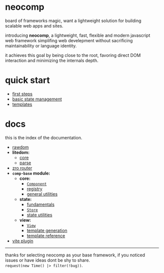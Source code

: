 # neocomp
board of frameworks magic, want a lightweight solution for building scalable web apps and sites.

introducing **neocomp**, a lightweight, fast, flexible and modern javascript web framework simplifing
web develepment without sacrificing maintainability or language identity.

it achieves this goal by being close to the root, favoring direct DOM interaction and minimizing the 
internals depth.

# quick start
- [first steps](./docs/quick-guide/first-steps.md)
- [basic state management](./docs/quick-guide/basic-state.md)
- [templates](./docs/quick-guide/templates.md)

# docs
this is the index of the documentation.
- [rawdom](./docs/rawdom.md)
- **litedom:**
  - [core](./docs/litedom/core.md)
  - [parse](./docs/litedom/parse.md)
- [zro router](./docs/zro-router.md)
- **`comp-base` module:**
  - **core:**
	- [`Component`](./docs/comp-base.core/component.md)
	- [registry](./docs/comp-base.core/registry.md)
	- [general utilities](./docs/comp-base.core/utilities.md)
  - **state:**
    - [fundamentals](./docs/comp-base.state/fundamentals.md)
    - [`Store`](./docs/comp-base.state/store.md)
    - [state utilities](./docs/comp-base.state/utilities.md)
  - **view:**
    - [`View`](./docs/comp-base.view/view.md)
    - [template generation](./docs/comp-base.view/template-api.md)
    - [template reference](./docs/comp-base.view/template.md)
- [vite plugin](./docs/plugin.md)

---- 
thanks for selecting neocomp as your base framework, if you noticed issues or have ideas dont be
shy to share.   
`request(new Time() |> filter(!bug))`.